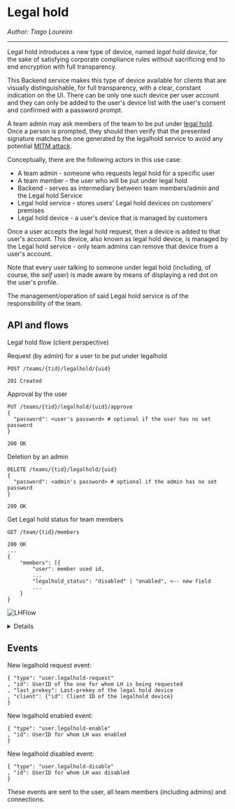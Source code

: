 # Legal hold

_Author: Tiago Loureiro_

---

Legal hold introduces a new type of device, named _legal hold device_, for the sake of satisfying corporate compliance rules without sacrificing end to end encryption with full transparency.

This Backend service makes this type of device available for clients that are visually distinguishable, for full transparency, with a clear, constant indication on the UI. There can be only one such device per user account and they can only be added to the user's device list with the user's consent and confirmed with a password prompt.

A team admin may ask members of the team to be put under [legal hold](https://en.wikipedia.org/wiki/Legal_hold). Once a person is prompted, they should then verify that the presented signature matches the one generated by the legalhold service to avoid any potential [MITM attack](https://en.wikipedia.org/wiki/Man-in-the-middle_attack).

Conceptually, there are the following actors in this use case:
 * A team admin - someone who requests legal hold for a specific user
 * A team member - the user who will be put under legal hold
 * Backend - serves as intermediary between team members/admin and the Legal hold Service
 * Legal hold service - stores users' Legal hold devices on customers' premises
 * Legal hold device - a user's device that is managed by customers

Once a user accepts the legal hold request, then a device is added to that user's account. This device, also known as legal hold device, is managed by the Legal hold service - only team admins can remove that device from a user's account.

Note that every user talking to someone under legal hold (including, of course, the _self_ user) is made aware by means of displaying a red dot on the user's profile.

The management/operation of said Legal hold service is of the responsibility of the team.

## API and flows

Legal hold flow (client perspective)

Request (by admin) for a user to be put under legalhold
```
POST /teams/{tid}/legalhold/{uid}
```
```
201 Created
```

Approval by the user
```
PUT /teams/{tid}/legalhold/{uid}/approve
{
  "password": <user's password> # optional if the user has no set password
}
```
```
200 OK
```

Deletion by an admin
```
DELETE /teams/{tid}/legalhold/{uid}
{
  "password": <admin's password> # optional if the admin has no set password
}
```
```
200 OK
```

Get Legal hold status for team members

```
GET /team/{tid}/members
```
```
200 OK
...
{
    "members": [{
        "user": member used id,
        ...
        "legalhold_status": "disabled" | "enabled", <-- new field
        ...
    }
}
```

![LHFlow](https://user-images.githubusercontent.com/1105323/61390098-6bf34800-a8ba-11e9-8ba7-e0759b22a773.png)
<details>
title: Legal Hold Flow (client perspective)
=: Activation

Admin Panel -> Backend: Activate LH for Alice

Backend -> LegalHold Service: Request to create Cryptobox for Alice (does NOT include scoped token)

LegalHold Service --> Backend: Respond with Public Key etc. for Device

Backend -> Admin Panel: LH for Alice is PENDING
Backend --> Alice's Client: (Async) Request Approval for LH (includes device fingerprint)

Alice's Client -> Backend: Alice APPROVES LH

Backend -> LegalHold Service: Send scoped access_token
Backend -> Backend: Add Compliance Device to Alice
Backend -> Admin Panel: LH for Alice is ACTIVE

=: Deactivation

Admin Panel -> Backend: Deactivate LH for Alice
Backend -> Backend: Remove Compliance Device from Alice; revoke access token.
</details>

## Events

New legalhold request event:
```
{ "type": "user.legalhold-request"
, "id": UserID of the one for whom LH is being requested
, "last_prekey": Last-prekey of the legal hold device
, "client": {"id": Client ID of the legalhold device}
}
```
New legalhold enabled event:
```
{ "type": "user.legalhold-enable"
, "id": UserID for whom LH was enabled
}
```
New legalhold disabled event:
```
{ "type": "user.legalhold-disable"
, "id": UserID for whom LH was disabled
}
```

These events are sent to the user, all team members (including admins) and connections.
